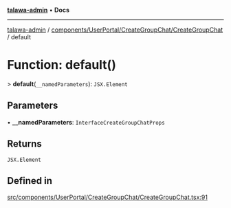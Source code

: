 [**talawa-admin**](../../../../../README.md) • **Docs**

***

[talawa-admin](../../../../../modules.md) / [components/UserPortal/CreateGroupChat/CreateGroupChat](../README.md) / default

# Function: default()

\> **default**(`__namedParameters`): `JSX.Element`

## Parameters

• **\_\_namedParameters**: `InterfaceCreateGroupChatProps`

## Returns

`JSX.Element`

## Defined in

[src/components/UserPortal/CreateGroupChat/CreateGroupChat.tsx:91](https://github.com/PalisadoesFoundation/talawa-admin/blob/ec91a82db6f7a7a061fbb4ea9639f2bff335faa5/src/components/UserPortal/CreateGroupChat/CreateGroupChat.tsx#L91)
